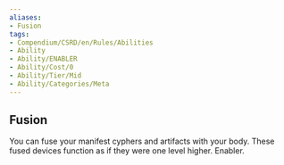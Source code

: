 ```yaml
---
aliases:
- Fusion
tags:
- Compendium/CSRD/en/Rules/Abilities
- Ability
- Ability/ENABLER
- Ability/Cost/0
- Ability/Tier/Mid
- Ability/Categories/Meta
---
```


  
## Fusion  
You can fuse your manifest cyphers and artifacts with your body. These fused devices function as if they were one level higher. Enabler.